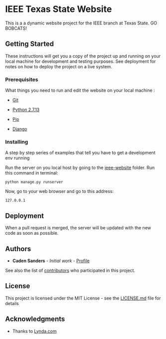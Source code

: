 # IEEE Texas State Website

This is a a dynamic website project for the IEEE branch at Texas State. 
GO BOBCATS!


## Getting Started

These instructions will get you a copy of the project up and running on your local machine for development and testing purposes. See deployment for notes on how to deploy the project on a live system.


### Prerequisites

What things you need to run and edit the website on your local machine :

* [Git](https://git-scm.com/downloads "Download Git")

* [Python 2.7.13](https://www.python.org/downloads/release/python-2713/ "Python Download")

* [Pip](https://pypi.python.org/pypi/pip "Pip Download")

* [Django](https://www.djangoproject.com/download/ "Django Download")


### Installing

A step by step series of examples that tell you have to get a development env running



Run the server on you local host by going to the [ieee-website](../blob/master/) folder. Run this command in terminal:

```
python manage.py runserver
```


Now, go to your web browser and go to this address:

```
127.0.0.1
```

## Deployment

When a pull request is merged, the server will be updated with the new code as soon as possible.


## Authors

* **Caden Sanders** - *Initial work* - [Profile](https://github.com/cadensanders49)


See also the list of [contributors](https://github.com/cadensanders49/ieee-website/contributors) who participated in this project.


## License

This project is licensed under the MIT License - see the [LICENSE.md](LICENSE) file for details


## Acknowledgments

* Thanks to [Lynda.com](https://www.lynda.com)

